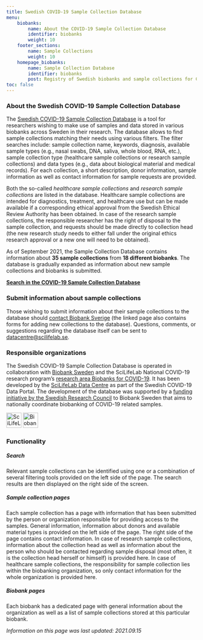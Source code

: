 ```yaml
---
title: Swedish COVID-19 Sample Collection Database
menu:
    biobanks:
        name: About the COVID-19 Sample Collection Database
        identifier: biobanks
        weight: 10
    footer_sections:
        name: Sample Collections
        weight: 10
    homepage_biobanks:
        name: Sample Collection Database
        identifier: biobanks
        post: Registry of Swedish biobanks and sample collections for COVID-19 research. <a href="/biobanks/">About the database <i class="fas fa-arrow-circle-right"></i></a>
toc: false
---
```


### About the Swedish COVID-19 Sample Collection Database

The [Swedish COVID-19 Sample Collection Database](https://biobanks.covid19dataportal.se/) is a tool for researchers wishing to make use of samples and data stored in various biobanks across Sweden in their research. The database allows to find sample collections matching their needs using various filters. The filter searches include: sample collection name, keywords, diagnosis, available sample types (e.g., nasal swabs, DNA, saliva, whole blood, RNA, etc.), sample collection type (healthcare sample collections or research sample collections) and data types (e.g., data about biological material and medical records). For each collection, a short description, donor information, sample information as well as contact information for sample requests are provided.

Both the so-called *healthcare sample collections* and *research sample collections* are listed in the database. Healthcare sample collections are intended for diagnostics, treatment, and healthcare use but can be made available if a corresponding ethical approval from the Swedish Ethical Review Authority has been obtained. In case of the research sample collections, the responsible researcher has the right of disposal to the sample collection, and requests should be made directly to collection head (the new research study needs to either fall under the original ethics research approval or a new one will need to be obtained).

As of September 2021, the Sample Collection Database contains information about **35 sample collections** from **18 different biobanks**. The database is gradually expanded as information about new sample collections and biobanks is submitted.

[**Search in the COVID-19 Sample Collection Database**](https://biobanks.covid19dataportal.se/)

### Submit information about sample collections

Those wishing to submit information about their sample collections to the database should [contact Biobank Sverige](https://biobanksverige.se/provsamlingar-publicerade-i-covid-19-data-portal-sweden-underlattar-forskning-om-covid-19/) (the linked page also contains forms for adding new collections to the database). Questions, comments, or suggestions regarding the database itself can be sent to datacentre@scilifelab.se.

### Responsible organizations

The Swedish COVID-19 Sample Collection Database is operated in collaboration with [Biobank Sweden](https://biobanksverige.se/english/research/) and the SciLifeLab National COVID-19 research program’s [research area Biobanks for COVID-19](https://www.scilifelab.se/covid-19/national-program/biobanks/). It has been developed by the [SciLifeLab Data Centre](https://scilifelab.se/data) as part of the Swedish COVID-19 Data Portal. The development of the database was supported by a [funding initiative by the Swedish Research Council](https://www.vr.se/english/just-now/news/news-archive/2020-09-01-10-million-sek-to-biobank-sweden-for-coordinating-covid-19-samples.html) to Biobank Sweden that aims to nationally coordinate biobanking of COVID-19 related samples.

<div class="row">
  <div class="col">
    <img class="mr-4" src="https://covid19dataportal.se/img/logos/scilifelab-logo.svg" alt="SciLifeLab" height="40">
    <img class="mr-4" src="https://covid19dataportal.se/img/logos/biobanksverige_logo.jpg" alt="Biobank Sverige" height="40">
  </div>
</div>

### Functionality

##### Search

Relevant sample collections can be identified using one or a combination of several filtering tools provided on the left side of the page. The search results are then displayed on the right side of the screen.

<!-- <div class="row mb-4"><div class="col-lg-7"><img class="img-thumbnail" src="/img/biobanks/example_search.png" alt="Example of a page with search results" ></div></div> -->

##### Sample collection pages

Each sample collection has a page with information that has been submitted by the person or organization responsible for providing access to the samples. General information, information about donors and available material types is provided on the left side of the page. The right side of the page contains contact information. In case of research sample collections, information about the collection head as well as information about the person who should be contacted regarding sample disposal (most often, it is the collection head herself or himself) is provided here. In case of healthcare sample collections, the responsibility for sample collection lies within the biobanking organization, so only contact information for the whole organization is provided here.

<!-- <div class="row mb-4"><div class="col-lg-7"><img class="img-thumbnail" src="/img/biobanks/example_collection.png" alt="Example of a page with information about a sample collection"></div></div> -->

##### Biobank pages

Each biobank has a dedicated page with general information about the organization as well as a list of sample collections stored at this particular biobank.

<!-- <div class="row mb-4"><div class="col-lg-7"><img class="img-thumbnail" src="/img/biobanks/example_biobank.png" alt="Example of a page with information about a biobank"></div></div> -->

<i>Information on this page was last updated: 2021.09.15</i>
